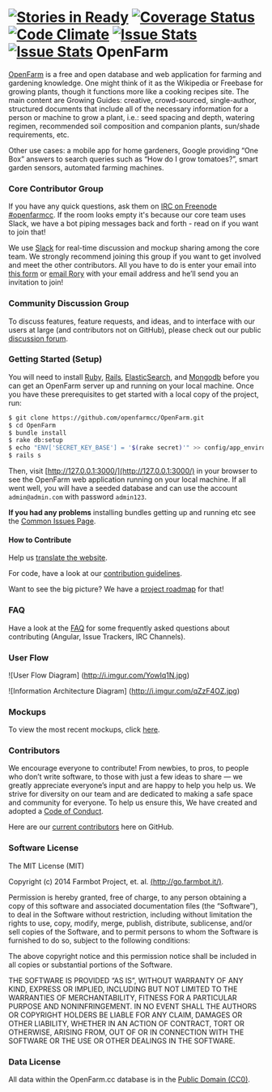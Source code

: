 [![Stories in Ready](https://badge.waffle.io/openfarmcc/OpenFarm.png?label=ready&title=Ready)](https://waffle.io/openfarmcc/OpenFarm)
[![Coverage Status](https://img.shields.io/coveralls/openfarmcc/OpenFarm.svg)](https://coveralls.io/r/openfarmcc/OpenFarm)
[![Code Climate](https://codeclimate.com/github/openfarmcc/OpenFarm/badges/gpa.svg)](https://codeclimate.com/github/FarmBot/OpenFarm)
[![Issue Stats](http://issuestats.com/github/openfarmcc/openfarm/badge/pr)](http://issuestats.com/github/openfarmcc/openfarm)
[![Issue Stats](http://issuestats.com/github/openfarmcc/openfarm/badge/issue)](http://issuestats.com/github/openfarmcc/openfarm)
OpenFarm
========

[OpenFarm](http://openfarm.cc) is a free and open database and web application for farming and gardening knowledge. One might think of it as the Wikipedia or Freebase for growing plants, though it functions more like a cooking recipes site. The main content are Growing Guides: creative, crowd-sourced, single-author, structured documents that include all of the necessary information for a person or machine to grow a plant, i.e.: seed spacing and depth, watering regimen, recommended soil composition and companion plants, sun/shade requirements, etc.

Other use cases: a mobile app for home gardeners, Google providing &ldquo;One Box&rdquo; answers to search queries such as &ldquo;How do I grow tomatoes?&rdquo;, smart garden sensors, automated farming machines.

### Core Contributor Group

If you have any quick questions, ask them on [IRC on Freenode #openfarmcc](https://webchat.freenode.net/?channels=openfarmcc). If the room looks empty it's because our core team uses Slack, we have a bot piping messages back and forth - read on if you want to join that!

We use [Slack](https://openfarm.slack.com/) for real-time discussion and mockup sharing among the core team. We strongly recommend joining this group if you want to get involved and meet the other contributors. All you have to do is enter your email into [this form](http://goo.gl/forms/ZqBdmN2nu2) or [email Rory](mailto:rory@openfarm.cc) with your email address and he&#8217;ll send you an invitation to join!

### Community Discussion Group

To discuss features, feature requests, and ideas, and to interface with our users at large (and contributors not on GitHub), please check out our public [discussion forum](https://www.loomio.org/g/yWm14fG6/openfarm-community-development-group).

### Getting Started (Setup)

You will need to install [Ruby](http://www.ruby-lang.org/en/), [Rails](http://rubyonrails.org/), [ElasticSearch](http://www.elasticsearch.org/), and [Mongodb](http://docs.mongodb.org/manual/installation/) before you can get an OpenFarm server up and running on your local machine. Once you have these prerequisites to get started with a local copy of the project, run:

```bash
$ git clone https://github.com/openfarmcc/OpenFarm.git
$ cd OpenFarm
$ bundle install
$ rake db:setup
$ echo "ENV['SECRET_KEY_BASE'] = '$(rake secret)'" >> config/app_environment_variables.rb
$ rails s
```

Then, visit [http://127.0.0.1:3000/](http://127.0.0.1:3000/) in your browser to see the OpenFarm web application running on your local machine. If all went well, you will have a seeded database and can use the account `admin@admin.com` with password `admin123`.

**If you had any problems** installing bundles getting up and running etc see the [Common Issues Page](https://github.com/openfarmcc/OpenFarm/wiki/Common-Issues).

#### How to Contribute

Help us [translate the website](https://www.transifex.com/projects/p/openfarm/).

For code, have a look at our [contribution guidelines](https://github.com/openfarmcc/OpenFarm/blob/master/CONTRIBUTING.md).

Want to see the big picture? We have a [project roadmap](https://docs.google.com/spreadsheets/d/13_VQDOm8HpM49Ql3HyNfL9ut5JlqbLEDA9yEk5OqgqU/edit?usp=sharing) for that!

### FAQ

Have a look at the [FAQ](http://openfarm.cc/pages/faq) for some frequently asked questions about contributing (Angular, Issue Trackers, IRC Channels).

### User Flow

![User Flow Diagram] (http://i.imgur.com/YowIq1N.jpg)

![Information Architecture Diagram] (http://i.imgur.com/qZzF4OZ.jpg)

### Mockups

To view the most recent mockups, click [here](https://drive.google.com/open?id=0B-wExYzQcnp3cVZvZ3JXb3FDZTg&authuser=0).

### Contributors

We encourage everyone to contribute! From newbies, to pros, to people who don&#8217;t write software, to those with just a few ideas to share &mdash; we greatly appreciate everyone&#8217;s input and are happy to help you help us. We strive for diversity on our team and are dedicated to making a safe space and community for everyone. To help us ensure this, We have created and adopted a [Code of Conduct](https://openfarm.cc/pages/code_of_conduct?locale=en).

Here are our [current contributors](https://github.com/openfarmcc/OpenFarm/graphs/contributors) here on GitHub.

### Software License

The MIT License (MIT)

Copyright (c) 2014 Farmbot Project, et. al. [(http://go.farmbot.it/)](http://go.farmbot.it/).

Permission is hereby granted, free of charge, to any person obtaining a copy of this software and associated documentation files (the “Software”), to deal in the Software without restriction, including without limitation the rights to use, copy, modify, merge, publish, distribute, sublicense, and/or sell copies of the Software, and to permit persons to whom the Software is furnished to do so, subject to the following conditions:

The above copyright notice and this permission notice shall be included in all copies or substantial portions of the Software.

THE SOFTWARE IS PROVIDED “AS IS”, WITHOUT WARRANTY OF ANY KIND, EXPRESS OR IMPLIED, INCLUDING BUT NOT LIMITED TO THE WARRANTIES OF MERCHANTABILITY, FITNESS FOR A PARTICULAR PURPOSE AND NONINFRINGEMENT. IN NO EVENT SHALL THE AUTHORS OR COPYRIGHT HOLDERS BE LIABLE FOR ANY CLAIM, DAMAGES OR OTHER LIABILITY, WHETHER IN AN ACTION OF CONTRACT, TORT OR OTHERWISE, ARISING FROM, OUT OF OR IN CONNECTION WITH THE SOFTWARE OR THE USE OR OTHER DEALINGS IN THE SOFTWARE.

### Data License

All data within the OpenFarm.cc database is in the [Public Domain (CC0)](creativecommons.org/publicdomain/zero/1.0/).
